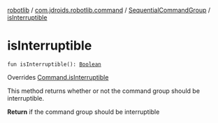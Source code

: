[robotlib](../../index.md) / [com.jdroids.robotlib.command](../index.md) / [SequentialCommandGroup](index.md) / [isInterruptible](./is-interruptible.md)

# isInterruptible

`fun isInterruptible(): `[`Boolean`](https://kotlinlang.org/api/latest/jvm/stdlib/kotlin/-boolean/index.html)

Overrides [Command.isInterruptible](../-command/is-interruptible.md)

This method returns whether or not the command group should be
interruptible.

**Return**
if the command group should be interruptible

